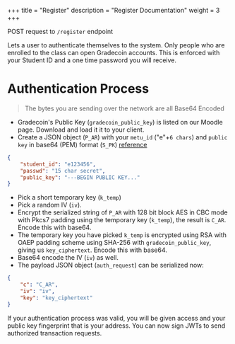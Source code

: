 +++
title = "Register"
description = "Register Documentation"
weight = 3
+++

POST request to `/register` endpoint

Lets a user to authenticate themselves to the system.
Only people who are enrolled to the class can open Gradecoin accounts.
This is enforced with your Student ID and a one time password you will receive.

# Authentication Process

> The bytes you are sending over the network are all Base64 Encoded

- Gradecoin's Public Key (`gradecoin_public_key`) is listed on our Moodle page. Download and load it it to your client.
- Create a JSON object (`P_AR`) with your `metu_id` ("e"+`6 chars`) and `public key` in base64 (PEM) format (`S_PK`) [reference](https://tls.mbed.org/kb/cryptography/asn1-key-structures-in-der-and-pem)
```json
{
    "student_id": "e123456",
    "passwd": "15 char secret",
    "public_key": "---BEGIN PUBLIC KEY..."
}
```

- Pick a short temporary key (`k_temp`)
- Pick a random IV (`iv`).
- Encrypt the serialized string of `P_AR` with 128 bit block AES in CBC mode with Pkcs7 padding using the temporary key (`k_temp`), the result is `C_AR`. Encode this with base64.
- The temporary key you have picked `k_temp` is encrypted using RSA with OAEP padding scheme using SHA-256 with `gradecoin_public_key`, giving us `key_ciphertext`. Encode this with base64.
- Base64 encode the IV (`iv`) as well.
- The payload JSON object (`auth_request`) can be serialized now:

```json
{
    "c": "C_AR",
    "iv": "iv",
    "key": "key_ciphertext"
}
```

If your authentication process was valid, you will be given access and your public key fingerprint that is your address.
You can now sign JWTs to send authorized transaction requests.
